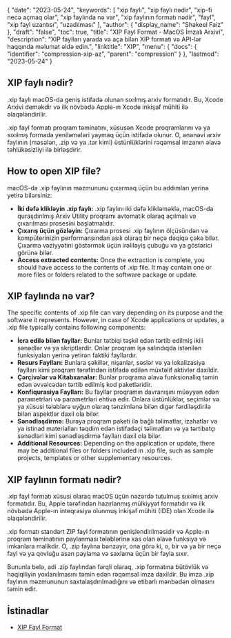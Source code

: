 {
  "date": "2023-05-24",
  "keywords": [
"xip faylı",
"xip faylı nədir",
"xip-fi necə açmaq olar",
"xip faylında nə var",
"xip faylının formatı nədir",
"fayl",
"xip fayl uzantısı",
"uzadılması"
],
  "author": {
    "display_name": "Shakeel Faiz"
},
  "draft": "false",
  "toc": true,
  "title": "XIP Fayl Format - MacOS İmzalı Arxivi",
  "description": "XIP faylları yarada və aça bilən XIP formatı və API-lər haqqında məlumat əldə edin.",
  "linktitle": "XIP",
  "menu": {
    "docs": {
      "identifier": "compression-xip-az",
      "parent": "compression"
}
},
  "lastmod": "2023-05-24"
}

## XIP faylı nədir?

.xip faylı macOS-da geniş istifadə olunan sıxılmış arxiv formatıdır. Bu, Xcode Arxivi deməkdir və ilk növbədə Apple-ın Xcode inkişaf mühiti ilə əlaqələndirilir.

.xip fayl formatı proqram təminatını, xüsusən Xcode proqramlarını və ya sıxılmış formada yeniləmələri yaymaq üçün istifadə olunur. O, ənənəvi arxiv faylının (məsələn, .zip və ya .tar kimi) üstünlüklərini rəqəmsal imzanın əlavə təhlükəsizliyi ilə birləşdirir.

## How to open XIP file?

macOS-da .xip faylının məzmununu çıxarmaq üçün bu addımları yerinə yetirə bilərsiniz:

- **İki dəfə klikləyin .xip faylı:** .xip faylını iki dəfə klikləməklə, macOS-da quraşdırılmış Arxiv Utility proqramı avtomatik olaraq açılmalı və çıxarılması prosesini başlatmalıdır.
- **Çıxarış üçün gözləyin:** Çıxarma prosesi .xip faylının ölçüsündən və kompüterinizin performansından asılı olaraq bir neçə dəqiqə çəkə bilər. Çıxarma vəziyyətini göstərmək üçün irəliləyiş çubuğu və ya göstərici görünə bilər.
- **Access extracted contents:** Once the extraction is complete, you should have access to the contents of .xip file. It may contain one or more files or folders related to the software package or update.

## XIP faylında nə var?

The specific contents of .xip file can vary depending on its purpose and the software it represents. However, in case of Xcode applications or updates, a .xip file typically contains following components:

- **İcra edilə bilən fayllar:** Bunlar tətbiqi təşkil edən tərtib edilmiş ikili sənədlər və ya skriptlərdir. Onlar proqram işə salındıqda istənilən funksiyaları yerinə yetirən faktiki fayllardır.
- **Resurs Faylları:** Bunlara şəkillər, nişanlar, səslər və ya lokalizasiya faylları kimi proqram tərəfindən istifadə edilən müxtəlif aktivlər daxildir.
- **Çərçivələr və Kitabxanalar:** Bunlar proqrama əlavə funksionallıq təmin edən əvvəlcədən tərtib edilmiş kod paketləridir.
- **Konfiqurasiya Faylları:** Bu fayllar proqramın davranışını müəyyən edən parametrləri və parametrləri ehtiva edir. Onlara üstünlüklər, seçimlər və ya xüsusi tələblərə uyğun olaraq tənzimlənə bilən digər fərdiləşdirilə bilən aspektlər daxil ola bilər.
- **Sənədləşdirmə:** Buraya proqram paketi ilə bağlı təlimatlar, izahatlar və ya istinad materialları təqdim edən istifadəçi təlimatları və ya tərtibatçı sənədləri kimi sənədləşdirmə faylları daxil ola bilər.
- **Additional Resources:** Depending on the application or update, there may be additional files or folders included in .xip file, such as sample projects, templates or other supplementary resources.

## XIP faylının formatı nədir?

.xip fayl formatı xüsusi olaraq macOS üçün nəzərdə tutulmuş sıxılmış arxiv formatıdır. Bu, Apple tərəfindən hazırlanmış mülkiyyət formatıdır və ilk növbədə Apple-ın inteqrasiya olunmuş inkişaf mühiti (IDE) olan Xcode ilə əlaqələndirilir.

.xip formatı standart ZIP fayl formatının genişləndirilməsidir və Apple-ın proqram təminatının paylanması tələblərinə xas olan əlavə funksiya və imkanlara malikdir. O, .zip faylına bənzəyir, ona görə ki, o, bir və ya bir neçə fayl və ya qovluğu asan paylama və saxlama üçün bir fayla sıxır.

Bununla belə, adi .zip faylından fərqli olaraq, .xip formatına bütövlük və həqiqiliyin yoxlanılmasını təmin edən rəqəmsal imza daxildir. Bu imza .xip faylının məzmununun saxtalaşdırılmadığını və etibarlı mənbədən olmasını təmin edir.

## İstinadlar
* [XIP Fayl Format](https://en.wikipedia.org/wiki/.XIP)



